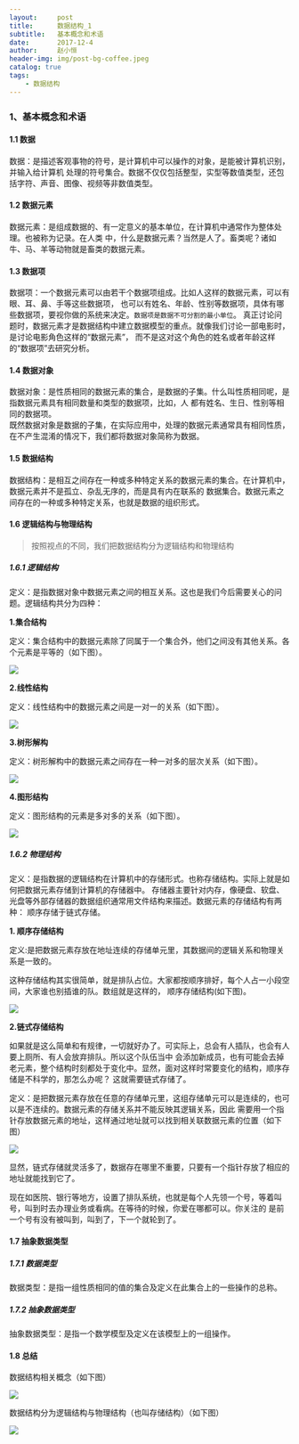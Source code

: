 ```yaml
---
layout:     post
title:      数据结构_1
subtitle:   基本概念和术语
date:       2017-12-4
author:     赵小恒
header-img: img/post-bg-coffee.jpeg
catalog: true
tags:
    - 数据结构
---
```


### 1、基本概念和术语

#### 1.1 数据

数据：是描述客观事物的符号，是计算机中可以操作的对象，是能被计算机识别，并输入给计算机
处理的符号集合。数据不仅仅包括整型，实型等数值类型，还包括字符、声音、图像、视频等非数值类型。

#### 1.2 数据元素

数据元素：是组成数据的、有一定意义的基本单位，在计算机中通常作为整体处理。也被称为记录。在人类
中，什么是数据元素？当然是人了。畜类呢？诸如牛、马、羊等动物就是畜类的数据元素。

#### 1.3 数据项

数据项：一个数据元素可以由若干个数据项组成。比如人这样的数据元素，可以有眼、耳、鼻、手等这些数据项，
也可以有姓名、年龄、性别等数据项，具体有哪些数据项，要视你做的系统来决定。`数据项是数据不可分割的最小单位`。
真正讨论问题时，数据元素才是数据结构中建立数据模型的重点。就像我们讨论一部电影时，是讨论电影角色这样的“数据元素”，
而不是这对这个角色的姓名或者年龄这样的“数据项”去研究分析。

#### 1.4 数据对象

数据对象：是性质相同的数据元素的集合，是数据的子集。什么叫性质相同呢，是指数据元素具有相同数量和类型的数据项，比如，人
都有姓名、生日、性别等相同的数据项。  
既然数据对象是数据的子集，在实际应用中，处理的数据元素通常具有相同性质，在不产生混淆的情况下，我们都将数据对象简称为数据。

#### 1.5 数据结构

数据结构：是相互之间存在一种或多种特定关系的数据元素的集合。在计算机中，数据元素并不是孤立、杂乱无序的，而是具有内在联系的
数据集合。数据元素之间存在的一种或多种特定关系，也就是数据的组织形式。

#### 1.6 逻辑结构与物理结构

>按照视点的不同，我们把数据结构分为逻辑结构和物理结构

##### 1.6.1 逻辑结构

定义：是指数据对象中数据元素之间的相互关系。这也是我们今后需要关心的问题。逻辑结构共分为四种：

**1.集合结构**

定义：集合结构中的数据元素除了同属于一个集合外，他们之间没有其他关系。各个元素是平等的（如下图）。

![](http://7te9au.com1.z0.glb.clouddn.com/%E6%95%B0%E6%8D%AE%E7%BB%93%E6%9E%84_1.jpg)

**2.线性结构**

定义：线性结构中的数据元素之间是一对一的关系（如下图）。

![](http://7te9au.com1.z0.glb.clouddn.com/%E6%95%B0%E6%8D%AE%E7%BB%93%E6%9E%84_2.jpg)

**3.树形解构**

定义：树形解构中的数据元素之间存在一种一对多的层次关系（如下图）。

![](http://7te9au.com1.z0.glb.clouddn.com/%E6%95%B0%E6%8D%AE%E7%BB%93%E6%9E%84_3.jpg)

**4.图形结构**

定义：图形结构的元素是多对多的关系（如下图）。

![](http://7te9au.com1.z0.glb.clouddn.com/%E6%95%B0%E6%8D%AE%E7%BB%93%E6%9E%84_4.jpg)

##### 1.6.2 物理结构

定义：是指数据的逻辑结构在计算机中的存储形式。也称存储结构。实际上就是如何把数据元素存储到计算机的存储器中。
存储器主要针对内存，像硬盘、软盘、光盘等外部存储器的数据组织通常用文件结构来描述。数据元素的存储结构有两种：
顺序存储于链式存储。

**1. 顺序存储结构**

定义:是把数据元素存放在地址连续的存储单元里，其数据间的逻辑关系和物理关系是一致的。

这种存储结构其实很简单，就是排队占位。大家都按顺序排好，每个人占一小段空间，大家谁也别插谁的队。数组就是这样的，
顺序存储结构(如下图)。

![](http://7te9au.com1.z0.glb.clouddn.com/%E6%95%B0%E6%8D%AE%E7%BB%93%E6%9E%84_5.jpg)

**2.链式存储结构**

如果就是这么简单和有规律，一切就好办了。可实际上，总会有人插队，也会有人要上厕所、有人会放弃排队。所以这个队伍当中
会添加新成员，也有可能会去掉老元素，整个结构时刻都处于变化中。显然，面对这样时常要变化的结构，顺序存储是不科学的，那怎么办呢？
这就需要链式存储了。

定义：是把数据元素存放在任意的存储单元里，这组存储单元可以是连续的，也可以是不连续的。数据元素的存储关系并不能反映其逻辑关系，因此
需要用一个指针存放数据元素的地址，这样通过地址就可以找到相关联数据元素的位置（如下图）

![](http://7te9au.com1.z0.glb.clouddn.com/%E6%95%B0%E6%8D%AE%E7%BB%93%E6%9E%84_6.jpg)

显然，链式存储就灵活多了，数据存在哪里不重要，只要有一个指针存放了相应的地址就能找到它了。

现在如医院、银行等地方，设置了排队系统，也就是每个人先领一个号，等着叫号，叫到时去办理业务或看病。在等待的时候，你爱在哪都可以。你关注的
是前一个号有没有被叫到，叫到了，下一个就轮到了。

#### 1.7 抽象数据类型
##### 1.7.1 数据类型

数据类型：是指一组性质相同的值的集合及定义在此集合上的一些操作的总称。

##### 1.7.2 抽象数据类型

抽象数据类型：是指一个数学模型及定义在该模型上的一组操作。

#### 1.8 总结

数据结构相关概念（如下图）

![](http://7te9au.com1.z0.glb.clouddn.com/%E6%95%B0%E6%8D%AE%E7%BB%93%E6%9E%84_7.jpg)

数据结构分为逻辑结构与物理结构（也叫存储结构）（如下图）

![](http://7te9au.com1.z0.glb.clouddn.com/%E6%95%B0%E6%8D%AE%E7%BB%93%E6%9E%84_8.jpg)






 





















